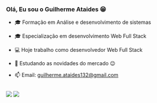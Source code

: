### Olá, Eu sou o Guilherme Ataides 😁

- 🎓 Formação em Análise e desenvolvimento de sistemas
- 🎓 Especialização em desenvolvimento Web Full Stack
- 💻 Hoje trabalho como desenvolvedor Web Full Stack
- 📰 Estudando as novidades do mercado 😉
- 📫 Email: guilherme.ataides132@gmail.com



  ##
 
<div> 
  <a href="mailto:guilherme.ataides132@gmail.com"><img src="https://img.shields.io/badge/-Gmail-%23333?style=for-the-badge&logo=gmail&logoColor=red" target="_blank"></a>
  <a href="https://www.linkedin.com/in/guilherme-ataides-6a36a9191/" target="_blank"><img src="https://img.shields.io/badge/-LinkedIn-%230077B5?style=for-the-badge&logo=linkedin&logoColor=white" target="_blank"></a>
</div>
